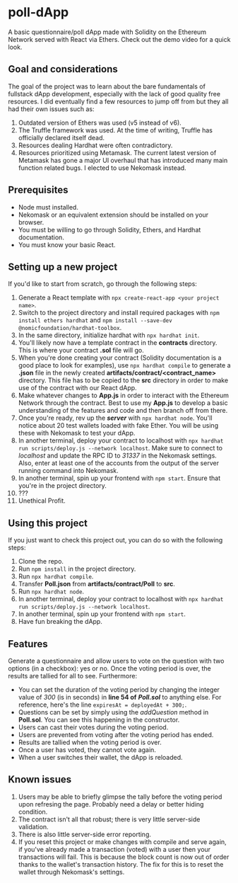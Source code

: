 # poll-dApp
A basic questionnaire/poll dApp made with Solidity on the Ethereum Network served with React via Ethers. Check out the demo video for a quick look.

## Goal and considerations
The goal of the project was to learn about the bare fundamentals of fullstack dApp development, especially with the lack of good quality free resources. I did eventually find a few resources to jump off from but they all had their own issues such as:
1. Outdated version of Ethers was used (v5 instead of v6).
2. The Truffle framework was used. At the time of writing, Truffle has officially declared itself dead.
3. Resources dealing Hardhat were often contradictory.
4. Resources prioritized using Metamask. The current latest version of Metamask has gone a major UI overhaul that has introduced many main function related bugs. I elected to use Nekomask instead.  

## Prerequisites
- Node must installed.
- Nekomask or an equivalent extension should be installed on your browser.
- You must be willing to go through Solidity, Ethers, and Hardhat documentation.
- You must know your basic React.

## Setting up a new project
If you'd like to start from scratch, go through the following steps:
1. Generate a React template with `npx create-react-app <your project name>`.
2. Switch to the project directory and install required packages with `npm install ethers hardhat` and `npm install --save-dev @nomicfoundation/hardhat-toolbox`.
3. In the same directory, initialize hardhat with `npx hardhat init`.
4. You'll likely now have a template contract in the **contracts** directory. This is where your contract **.sol** file will go.
5. When you're done creating your contract (Solidity documentation is a good place to look for examples), use `npx hardhat compile` to generate a **.json** file in the newly created **artifacts/contract/<contract_name>** directory. This file has to be copied to the **src** directory in order to make use of the contract with our React dApp.
6. Make whatever changes to **App.js** in order to interact with the Ethereum Network through the contract. Best to use my **App.js** to develop a basic understanding of the features and code and then branch off from there.
7. Once you're ready, rev up the ***server*** with `npx hardhat node`. You'll notice about 20 test wallets loaded with fake Ether. You will be using these with Nekomask to test your dApp.
8. In another terminal, deploy your contract to localhost with `npx hardhat run scripts/deploy.js --network localhost`. Make sure to connect to *localhost* and update the RPC ID to *31337* in the Nekomask settings. Also, enter at least one of the accounts from the output of the server running command into Nekomask.
9. In another terminal, spin up your frontend with `npm start`. Ensure that you're in the project directory.
10. ???
11. Unethical Profit.

## Using this project
If you just want to check this project out, you can do so with the following steps:
1. Clone the repo.
2. Run `npm install` in the project directory.
3. Run `npx hardhat compile`.
4. Transfer **Poll.json** from **artifacts/contract/Poll** to **src**.
5. Run `npx hardhat node`.
6. In another terminal, deploy your contract to localhost with `npx hardhat run scripts/deploy.js --network localhost`.
7. In another terminal, spin up your frontend with `npm start`.
8. Have fun breaking the dApp.

## Features
Generate a questionnaire and allow users to vote on the question with two options (in a checkbox): yes or no. Once the voting period is over, the results are tallied for all to see. Furthermore:
- You can set the duration of the voting period by changing the integer value of *300* (is in seconds) in **line 54 of** ***Poll.sol*** to anything else. For reference, here's the line `expiresAt = deployedAt + 300;`.
- Questions can be set by simply using the *addQuestion* method in **Poll.sol**. You can see this happening in the constructor.
- Users can cast their votes during the voting period.
- Users are prevented from voting after the voting period has ended.
- Results are tallied when the voting period is over.
- Once a user has voted, they cannot vote again.
- When a user switches their wallet, the dApp is reloaded.

## Known issues
1. Users may be able to briefly glimpse the tally before the voting period upon refresing the page. Probably need a delay or better hiding condition.
2. The contract isn't all that robust; there is very little server-side validation.
3. There is also little server-side error reporting.
4. If you reset this project or make changes with compile and serve again, if you've already made a transaction (voted) with a user then your transactions will fail. This is because the block count is now out of order thanks to the wallet's transaction history. The fix for this is to reset the wallet through Nekomask's settings. 
